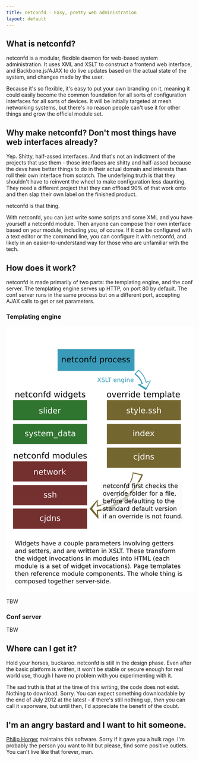 ```yaml
---
title: netconfd - Easy, pretty web administration
layout: default
---
```


## What is netconfd?

netconfd is a modular, flexible daemon for web-based system administration. It
uses XML and XSLT to construct a frontend web interface, and Backbone.js/AJAX
to do live updates based on the actual state of the system, and changes made
by the user.

Because it's so flexible, it's easy to put your own branding on it, meaning it
could easily become the common foundation for all sorts of configuration
interfaces for all sorts of devices. It will be initially targeted at mesh
networking systems, but there's no reason people can't use it for other things
and grow the official module set.

## Why make netconfd? Don't most things have web interfaces already?

Yep. Shitty, half-assed interfaces. And that's not an indictment of the projects
that use them - those interfaces are shitty and half-assed because the devs
have better things to do in their actual domain and interests than roll their
own interface from scratch. The underlying truth is that they shouldn't have to
reinvent the wheel to make configuration less daunting. They need a different
project that they can offload 90% of that work onto and then slap their own
label on the finished product.

netconfd is that thing.

With netconfd, you can just write some scripts and some XML and you have
yourself a netconfd module. Then anyone can compose their own interface
based on your module, including you, of course. If it can be configured with a
text editor or the command line, you can configure it with netconfd, and likely
in an easier-to-understand way for those who are unfamiliar with the tech.

## How does it work?

netconfd is made primarily of two parts: the templating engine, and the conf
server. The templating engine serves up HTTP, on port 80 by default. The conf
server runs in the same process but on a different port, accepting AJAX calls
to get or set parameters.

### Templating engine

![Templating Diagram][templating]

TBW

### Conf server

TBW


## Where can I get it?

Hold your horses, buckaroo. netconfd is still in the design phase. Even after
the basic platform is written, it won't be stable or secure enough for real
world use, though I have no problem with you experimenting with it.

The sad truth is that at the time of this writing, the code does not exist.
Nothing to download. Sorry. You can expect something downloadable by the end of
July 2012 at the latest - if there's still nothing up, *then* you can call it
vaporware, but until then, I'd appreciate the benefit of the doubt.

## I'm an angry bastard and I want to hit someone.

[Philip Horger](http://orchard.crabdance.com) maintains this software. Sorry if
it gave you a hulk rage. I'm probably the person you want to hit but please,
find some positive outlets. You can't live like that forever, man.

[templating]: images/templating.png
